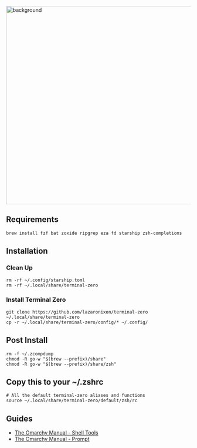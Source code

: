 <img width="960" height="540" alt="background" src="https://github.com/user-attachments/assets/35012f6c-5507-4fb5-b893-080585bc0362" />

## Requirements

```
brew install fzf bat zoxide ripgrep eza fd starship zsh-completions
```

## Installation

### Clean Up

```
rm -rf ~/.config/starship.toml
rm -rf ~/.local/share/terminal-zero
```

### Install Terminal Zero

```
git clone https://github.com/lazaronixon/terminal-zero ~/.local/share/terminal-zero
cp -r ~/.local/share/terminal-zero/config/* ~/.config/
```

## Post Install

```
rm -f ~/.zcompdump
chmod -R go-w "$(brew --prefix)/share"
chmod -R go-w "$(brew --prefix)/share/zsh"
```

## Copy this to your ~/.zshrc

```
# All the default terminal-zero aliases and functions
source ~/.local/share/terminal-zero/default/zsh/rc
```

## Guides

- [The Omarchy Manual - Shell Tools](https://learn.omacom.io/2/the-omarchy-manual/57/shell-tools)
- [The Omarchy Manual - Prompt](https://learn.omacom.io/2/the-omarchy-manual/95/prompt)
